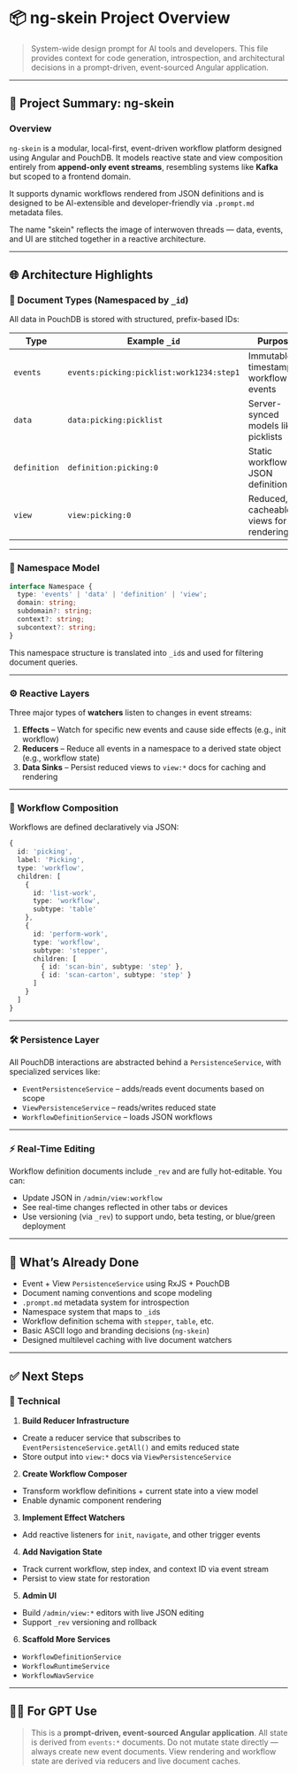 # 📦 ng-skein Project Overview

> System-wide design prompt for AI tools and developers. This file provides context for code generation, introspection, and architectural decisions in a prompt-driven, event-sourced Angular application.

---

## 🧠 Project Summary: **ng-skein**

### Overview

`ng-skein` is a modular, local-first, event-driven workflow platform designed using Angular and PouchDB. It models reactive state and view composition entirely from **append-only event streams**, resembling systems like **Kafka** but scoped to a frontend domain.

It supports dynamic workflows rendered from JSON definitions and is designed to be AI-extensible and developer-friendly via `.prompt.md` metadata files.

The name "skein" reflects the image of interwoven threads — data, events, and UI are stitched together in a reactive architecture.

---

## 🌐 Architecture Highlights

### 🧾 Document Types (Namespaced by `_id`)

All data in PouchDB is stored with structured, prefix-based IDs:

| Type         | Example `_id`                            | Purpose                                |
| ------------ |------------------------------------------| -------------------------------------- |
| `events`     | `events:picking:picklist:work1234:step1` | Immutable, timestamped workflow events |
| `data`       | `data:picking:picklist`                  | Server-synced models like picklists    |
| `definition` | `definition:picking:0`                   | Static workflow JSON definitions       |
| `view`       | `view:picking:0`                         | Reduced, cacheable views for rendering |

---

### 🧱 Namespace Model

```ts
interface Namespace {
  type: 'events' | 'data' | 'definition' | 'view';
  domain: string;
  subdomain?: string;
  context?: string;
  subcontext?: string;
}
```

This namespace structure is translated into `_id`s and used for filtering document queries.

---

### ⚙️ Reactive Layers

Three major types of **watchers** listen to changes in event streams:

1. **Effects** – Watch for specific new events and cause side effects (e.g., init workflow)
2. **Reducers** – Reduce all events in a namespace to a derived state object (e.g., workflow state)
3. **Data Sinks** – Persist reduced views to `view:*` docs for caching and rendering

---

### 🧩 Workflow Composition

Workflows are defined declaratively via JSON:

```ts
{
  id: 'picking',
  label: 'Picking',
  type: 'workflow',
  children: [
    {
      id: 'list-work',
      type: 'workflow',
      subtype: 'table'
    },
    {
      id: 'perform-work',
      type: 'workflow',
      subtype: 'stepper',
      children: [
        { id: 'scan-bin', subtype: 'step' },
        { id: 'scan-carton', subtype: 'step' }
      ]
    }
  ]
}
```

---

### 🛠 Persistence Layer

All PouchDB interactions are abstracted behind a `PersistenceService`, with specialized services like:

- `EventPersistenceService` – adds/reads event documents based on scope
- `ViewPersistenceService` – reads/writes reduced state
- `WorkflowDefinitionService` – loads JSON workflows

---

### ⚡ Real-Time Editing

Workflow definition documents include `_rev` and are fully hot-editable. You can:

- Update JSON in `/admin/view:workflow`
- See real-time changes reflected in other tabs or devices
- Use versioning (via `_rev`) to support undo, beta testing, or blue/green deployment

---

## 🚧 What’s Already Done

- Event + View `PersistenceService` using RxJS + PouchDB
- Document naming conventions and scope modeling
- `.prompt.md` metadata system for introspection
- Namespace system that maps to `_id`s
- Workflow definition schema with `stepper`, `table`, etc.
- Basic ASCII logo and branding decisions (`ng-skein`)
- Designed multilevel caching with live document watchers

---

## ✅ Next Steps

### 🔨 Technical

1. **Build Reducer Infrastructure**

  - Create a reducer service that subscribes to `EventPersistenceService.getAll()` and emits reduced state
  - Store output into `view:*` docs via `ViewPersistenceService`

2. **Create Workflow Composer**

  - Transform workflow definitions + current state into a view model
  - Enable dynamic component rendering

3. **Implement Effect Watchers**

  - Add reactive listeners for `init`, `navigate`, and other trigger events

4. **Add Navigation State**

  - Track current workflow, step index, and context ID via event stream
  - Persist to view state for restoration

5. **Admin UI**

  - Build `/admin/view:*` editors with live JSON editing
  - Support `_rev` versioning and rollback

6. **Scaffold More Services**

  - `WorkflowDefinitionService`
  - `WorkflowRuntimeService`
  - `WorkflowNavService`

---

## 🧑‍💻 For GPT Use

> This is a **prompt-driven, event-sourced Angular application**. All state is derived from `events:*` documents. Do not mutate state directly — always create new event documents. View rendering and workflow state are derived via reducers and live document caches.
